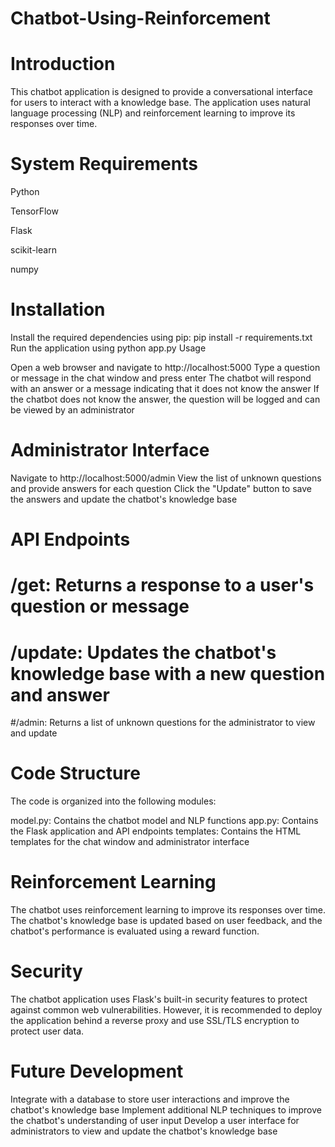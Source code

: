 # Chatbot-Using-Reinforcement
# Introduction
This chatbot application is designed to provide a conversational interface for users to interact with a knowledge base. The application uses natural language processing (NLP) and reinforcement learning to improve its responses over time.

# System Requirements

Python 

TensorFlow 

Flask 

scikit-learn 

numpy

# Installation

Install the required dependencies using pip: pip install -r requirements.txt
Run the application using python app.py
Usage

Open a web browser and navigate to http://localhost:5000
Type a question or message in the chat window and press enter
The chatbot will respond with an answer or a message indicating that it does not know the answer
If the chatbot does not know the answer, the question will be logged and can be viewed by an administrator

# Administrator Interface

Navigate to http://localhost:5000/admin
View the list of unknown questions and provide answers for each question
Click the "Update" button to save the answers and update the chatbot's knowledge base

# API Endpoints

# /get: Returns a response to a user's question or message
# /update: Updates the chatbot's knowledge base with a new question and answer
#/admin: Returns a list of unknown questions for the administrator to view and update

# Code Structure

The code is organized into the following modules:

model.py: Contains the chatbot model and NLP functions
app.py: Contains the Flask application and API endpoints
templates: Contains the HTML templates for the chat window and administrator interface

# Reinforcement Learning

The chatbot uses reinforcement learning to improve its responses over time. The chatbot's knowledge base is updated based on user feedback, and the chatbot's performance is evaluated using a reward function.

# Security

The chatbot application uses Flask's built-in security features to protect against common web vulnerabilities. However, it is recommended to deploy the application behind a reverse proxy and use SSL/TLS encryption to protect user data.

# Future Development

Integrate with a database to store user interactions and improve the chatbot's knowledge base
Implement additional NLP techniques to improve the chatbot's understanding of user input
Develop a user interface for administrators to view and update the chatbot's knowledge base
